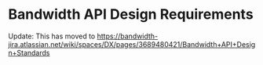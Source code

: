 # Bandwidth API Design Requirements

Update: This has moved to https://bandwidth-jira.atlassian.net/wiki/spaces/DX/pages/3689480421/Bandwidth+API+Design+Standards

